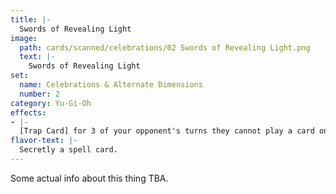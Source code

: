 ```yaml
---
title: |-
  Swords of Revealing Light
image: 
  path: cards/scanned/celebrations/02 Swords of Revealing Light.png
  text: |-
    Swords of Revealing Light
set:
  name: Celebrations & Alternate Dimensions
  number: 2
category: Yu-Gi-Oh
effects: 
- |-
  [Trap Card] for 3 of your opponent's turns they cannot play a card on your side. instead they play on the opponent
flavor-text: |-
  Secretly a spell card.
---
```

Some actual info about this thing TBA.
